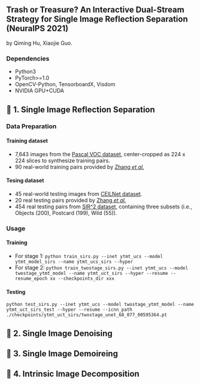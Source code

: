 ## Trash or Treasure? An Interactive Dual-Stream Strategy for Single Image Reflection Separation (NeuraIPS 2021)
by Qiming Hu, Xiaojie Guo.

### Dependencies
* Python3
* PyTorch>=1.0
* OpenCV-Python, TensorboardX, Visdom
* NVIDIA GPU+CUDA

## :rocket: 1. Single Image Reflection Separation
### Data Preparation

#### Training dataset
* 7,643 images from the
  [Pascal VOC dataset](http://host.robots.ox.ac.uk/pascal/VOC/), center-cropped as 224 x 224 slices to synthesize training pairs.
* 90 real-world training pairs provided by [Zhang *et al.*](https://github.com/ceciliavision/perceptual-reflection-removal)

#### Tesing dataset
* 45 real-world testing images from [CEILNet dataset](https://github.com/fqnchina/CEILNet).
* 20 real testing pairs provided by [Zhang *et al.*](https://github.com/ceciliavision/perceptual-reflection-removal)
* 454 real testing pairs from [SIR^2 dataset](https://sir2data.github.io/), containing three subsets (i.e., Objects (200), Postcard (199), Wild (55)). 

### Usage

#### Training 
* For stage 1: ```python train_sirs.py --inet ytmt_ucs --model ytmt_model_sirs --name ytmt_ucs_sirs --hyper```
* For stage 2: ```python train_twostage_sirs.py --inet ytmt_ucs --model twostage_ytmt_model --name ytmt_uct_sirs --hyper --resume --resume_epoch xx --checkpoints_dir xxx```

#### Testing 
```python test_sirs.py --inet ytmt_ucs --model twostage_ytmt_model --name ytmt_uct_sirs_test --hyper --resume --icnn_path ./checkpoints/ytmt_uct_sirs/twostage_unet_68_077_00595364.pt```

## :rocket: 2. Single Image Denoising
## :rocket: 3. Single Image Demoireing
## :rocket: 4. Intrinsic Image Decomposition
